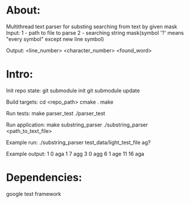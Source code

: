 # About:
Multithread text parser for substing searching from text by given mask
Input:
1 - path to file to parse
2 - searching string mask(symbol '?' means "every symbol" except new line symbol)

Output:
<line_number> <character_number> <found_word>

# Intro:

Init repo state:
git submodule init
git submodule update


Build targets:
cd <repo_path>
cmake .
make


Run tests:
make parser_test
./parser_test


Run application:
make substring_parser
./substring_parser <path_to_text_file> <mask>


Example run:
./substring_parser test_data/light_test_file ag?

Example output:
1 0 aga
1 7 agg
3 0 agg
6 1 age
11 16 aga


# Dependencies:
google test framework